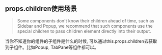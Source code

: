 ## props.children使用场景

> Some components don't know their children ahead of time, such as Sidebar and Popup, we recommend that such components use 
the special children to pass children element directly into their output.

当你不知道你的组件的子组件是什么的时候, 可以通过this.props.children去获取到子组件。比如Popup, TabPane等组件都可以。